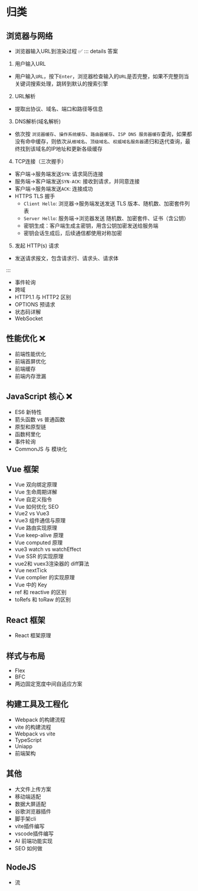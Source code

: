 # 归类

## 浏览器与网络

+ 浏览器输入URL到渲染过程 ✅
::: details 答案
1. 用户输入URL
 + 用户输入`URL`，按下`Enter`，浏览器检查输入的`URL`是否完整，如果不完整则当关键词搜索处理，跳转到默认的搜索引擎
2. URL解析
 + 提取出协议、域名、端口和路径等信息
3. DNS解析(域名解析)
 + 依次按 `浏览器缓存`、`操作系统缓存`、`路由器缓存`、`ISP DNS 服务器缓存`查询，如果都没有命中缓存，则依次从`根域名`、`顶级域名`、`权威域名服务器`递归和迭代查询，最终找到该域名的IP地址和更新各级缓存
4. TCP连接（三次握手）
 + 客户端->服务端发送`SYN`: 请求简历连接
 + 服务端->客户端发送`SYN-ACK`: 接收到请求，并同意连接
 + 客户端->服务端发送`ACK`: 连接成功
 + HTTPS TLS 握手
   + `Client Hello`: 浏览器->服务端发送发送 TLS 版本、随机数、加密套件列表
   + `Server Hello`: 服务端->浏览器发送 随机数、加密套件、证书（含公钥）
   + 密钥生成：客户端生成主密钥，用含公钥加密发送给服务端
   + 密钥会话生成后，后续通信都使用对称加密
5. 发起 HTTP(s) 请求
+ 发送请求报文，包含请求行、请求头、请求体

:::
+ 事件轮询
+ 跨域
+ HTTP1.1 与 HTTP2 区别
+ OPTIONS 预请求
+ 状态码详解
+ WebSocket 

## 性能优化 ❌
+ 前端性能优化
+ 前端首屏优化
+ 前端缓存
+ 前端内存泄漏

## JavaScript 核心 ❌

+ ES6 新特性
+ 箭头函数 vs 普通函数
+ 原型和原型链
+ 函数柯里化
+ 事件轮询
+ CommonJS 与 模块化

## Vue 框架

+ Vue 双向绑定原理
+ Vue 生命周期详解
+ Vue 自定义指令
+ Vue 如何优化 SEO
+ Vue2 vs Vue3
+ Vue3 组件通信与原理
+ Vue 路由实现原理
+ Vue keep-alive 原理
+ Vue computed 原理
+ vue3 watch vs watchEffect
+ Vue SSR 的实现原理
+ vue2和 vuex3渲染器的 diff算法
+ Vue nextTick
+ Vue complier 的实现原理
+ Vue 中的 Key
+ ref 和 reactive 的区别
+ toRefs 和 toRaw 的区别

## React 框架

+ React 框架原理

## 样式与布局
+ Flex
+ BFC
+ 两边固定宽度中间自适应方案

## 构建工具及工程化

+ Webpack 的构建流程
+ vite 的构建流程
+ Webpack vs vite
+ TypeScript
+ Uniapp
+ 前端架构


## 其他

+ 大文件上传方案
+ 移动端适配
+ 数据大屏适配
+ 谷歌浏览器插件
+ 脚手架cli
+ vite插件编写
+ vscode插件编写
+ AI 前端功能实现
+ SEO 如何做

## NodeJS

+  流



